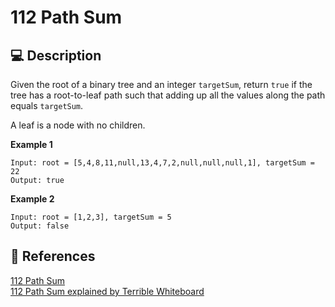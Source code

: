 # 112 Path Sum

## 💻 Description

Given the root of a binary tree and an integer `targetSum`, return `true` if the tree has a root-to-leaf path such that adding up all the values along the path equals `targetSum`.

A leaf is a node with no children.

**Example 1**

```
Input: root = [5,4,8,11,null,13,4,7,2,null,null,null,1], targetSum = 22
Output: true
```

**Example 2**

```
Input: root = [1,2,3], targetSum = 5
Output: false
```

## 🔗 References

[112 Path Sum](https://leetcode.com/problems/path-sum/)\
[112 Path Sum explained by Terrible Whiteboard](https://www.youtube.com/watch?v=_VQo0qMShFI)
